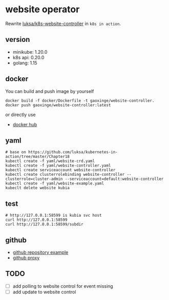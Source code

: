 # website operator

Rewrite [luksa/k8s-website-controller](https://github.com/luksa/k8s-website-controller) in `k8s in action`.

## version

- minikube: 1.20.0
- k8s api: 0.20.0
- golang: 1.15

## docker

You can build and push image by yourself

```shell script
docker build -f docker/Dockerfile -t gaoxinge/website-controller.
docker push gaoxinge/website-controller:latest
```

or directly use

- [docker hub](https://hub.docker.com/r/gaoxinge/website-controller)

## yaml

```shell script
# base on https://github.com/luksa/kubernetes-in-action/tree/master/Chapter18
kubectl create -f yaml/website-crd.yaml
kubectl create -f yaml/website-controller.yaml
kubectl create serviceaccount website-controller
kubectl create clusterrolebinding website-controller --clusterrole=cluster-admin --serviceaccount=default:website-controller
kubectl create -f yaml/website-example.yaml
kubeclt delete website kubia
```

## test

```shell script
# http://127.0.0.1:58599 is kubia svc host
curl http://127.0.0.1:58599
curl http://127.0.0.1:58599/subdir
```

## github

- [github repository example](https://github.com/luksa/kubia-website-example)
- [github proxy](https://blog.csdn.net/weixin_42886104/article/details/106454331)

## TODO

- [ ] add polling to website control for event missing
- [ ] add update to website control